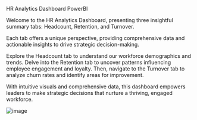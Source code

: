 HR Analytics Dashboard PowerBI

Welcome to the HR Analytics Dashboard, presenting three insightful summary tabs: Headcount, Retention, and Turnover. 

Each tab offers a unique perspective, providing comprehensive data and actionable insights to drive strategic decision-making. 

Explore the Headcount tab to understand our workforce demographics and trends. Delve into the Retention tab to uncover patterns influencing employee engagement and loyalty. Then, navigate to the Turnover tab to analyze churn rates and identify areas for improvement. 

With intuitive visuals and comprehensive data, this dashboard empowers leaders to make strategic decisions that nurture a thriving, engaged workforce.



![image](https://github.com/user-attachments/assets/e08202ed-4d9e-41dd-adad-2370ae648521)
